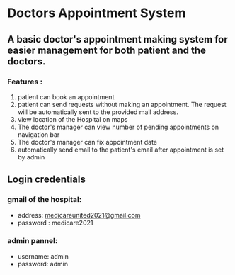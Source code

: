 # Doctors Appointment System
## A basic doctor's appointment making system for easier management for both patient and the doctors. 

### Features :
1. patient can book an appointment 
2. patient can send requests without making an appointment. The request will be automatically sent to the provided mail address.
3. view location of the Hospital on maps
5. The doctor's manager can view number of pending appointments on navigation bar
6. The doctor's manager can fix appointment date
7. automatically send email to the patient's email after appointment is set by admin

## Login credentials

### gmail of the hospital:
- address: medicareunited2021@gmail.com
- password : medicare2021

### admin pannel:
- username: admin
- password: admin
